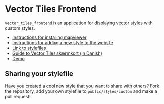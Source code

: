 # Vector Tiles Frontend

`vector_tiles_frontend` is an application for displaying vector styles with custom styles.

- [Instructions for installing mapviewer](https://github.com/SDFIdk/vector_tiles_frontend/blob/main/docs/tutorials/installing.md)
- [Instructions for adding a new style to the website](https://github.com/SDFIdk/vector_tiles_frontend/blob/main/docs/tutorials/addStyle.md)
- [Link to stylefiles](https://github.com/SDFIdk/vector_tiles_frontend/blob/main/public/styles)
- [Guide to Vector Tiles skærmkort (in Danish)](https://github.com/SDFIdk/vector_tiles_frontend/blob/main/docs/tutorials/vejledning.md)
- [Demo ](https://labs.dataforsyningen.dk/skaermkort_vector_tiles/)

## Sharing your stylefile
Have you created a cool new style that you want to share with others? Fork the repository, add your own stylefile to `public/styles/custom` and make a pull request!
